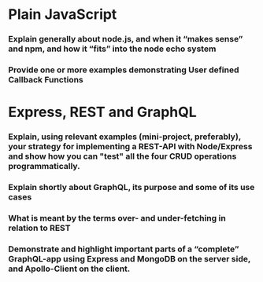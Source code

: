 # Plain JavaScript
### Explain generally about node.js, and when it “makes sense” and npm, and how it “fits” into the node echo system

### Provide one or more examples demonstrating User defined Callback Functions

# Express, REST and GraphQL
### Explain, using relevant examples (mini-project, preferably), your strategy for implementing a REST-API with Node/Express and show how you can "test" all the four CRUD operations programmatically.

### Explain shortly about GraphQL, its purpose and some of its use cases

### What is meant by the terms over- and under-fetching in relation to REST

### Demonstrate and highlight important parts of a “complete” GraphQL-app using Express and MongoDB on the server side, and Apollo-Client on the client.
